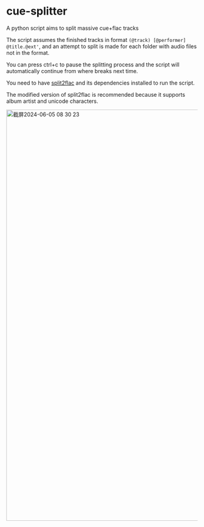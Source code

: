 # cue-splitter
A python script aims to split massive cue+flac tracks


The script assumes the finished tracks in format ``` (@track) [@performer] @title.@ext' ```, and an attempt to split is made for each folder with audio files not in the format.

You can press ctrl+c to pause the splitting process and the script will automatically continue from where breaks next time.

You need to have [split2flac](https://github.com/yuygfgg/split2flac/) and its dependencies installed to run the script.

The modified version of split2flac is recommended because it supports album artist and unicode characters.



<img width="1081" alt="截屏2024-06-05 08 30 23" src="https://github.com/yuygfgg/cue-splitter/assets/140488233/577ca4f1-4872-4428-b42b-488333000633">
